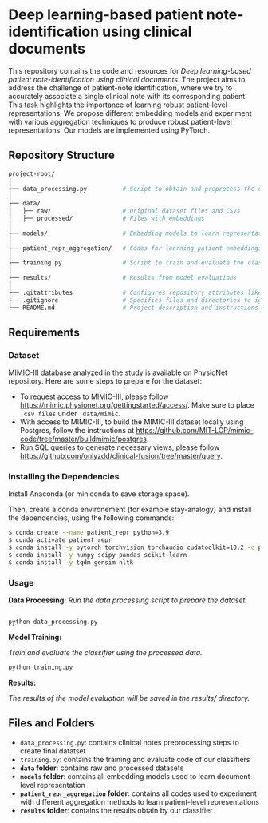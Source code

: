 # Deep learning-based patient note-identification using clinical documents
This repository contains the code and resources for _Deep learning-based patient note-identification using clinical documents_. The project aims to address the challenge of patient-note identification, where we try to accurately associate a single clinical note with its corresponding patient. This task highlights the importance of learning robust patient-level representations. We propose different embedding models and experiment with various aggregation techniques to produce robust patient-level representations. Our models are implemented using PyTorch. 


## Repository Structure


```bash
project-root/
│
├── data_processing.py          # Script to obtain and preprocess the dataset
│
├── data/
│   ├── raw/                    # Original dataset files and CSVs
│   ├── processed/              # Files with embeddings
│
├── models/                     # Embedding models to learn representations
│
├── patient_repr_aggregation/   # Codes for learning patient embeddings
│ 
├── training.py                 # Script to train and evaluate the classifier
│ 
├── results/                    # Results from model evaluations
│
├── .gitattributes              # Configures repository attributes like line endings
├── .gitignore                  # Specifies files and directories to ignore
└── README.md                   # Project description and instructions

```

## Requirements

### Dataset
MIMIC-III database analyzed in the study is available on PhysioNet repository. Here are some steps to prepare for the dataset:

* To request access to MIMIC-III, please follow https://mimic.physionet.org/gettingstarted/access/. Make sure to place ```.csv files``` under ``` data/mimic```.
* With access to MIMIC-III, to build the MIMIC-III dataset locally using Postgres, follow the instructions at https://github.com/MIT-LCP/mimic-code/tree/master/buildmimic/postgres.
* Run SQL queries to generate necessary views, please follow https://github.com/onlyzdd/clinical-fusion/tree/master/query.



### Installing the Dependencies
Install Anaconda (or miniconda to save storage space).

Then, create a conda environement (for example stay-analogy) and install the dependencies, using the following commands:

```bash
$ conda create --name patient_repr python=3.9
$ conda activate patient_repr 
$ conda install -y pytorch torchvision torchaudio cudatoolkit=10.2 -c pytorch -c=conda-forge
$ conda install -y numpy scipy pandas scikit-learn
$ conda install -y tqdm gensim nltk
```

### Usage

**Data Processing:**
*Run the data processing script to prepare the dataset.*
```bash

python data_processing.py
```
**Model Training:**

*Train and evaluate the classifier using the processed data.*

```bash
python training.py
```

**Results:**

*The results of the model evaluation will be saved in the results/ directory.*

  
## Files and Folders

- `data_processing.py`: contains clinical notes preprocessing steps to create final datatset
- `training.py`: contains the training and evaluate code of our classifiers
- **`data` folder**: contains raw and processed datasets
- **`models` folder**: contains all embedding models used to learn document-level representation
- **`patient_repr_aggregation` folder**: contains all codes used to experiment with different aggregation methods to learn patient-level representations
- **`results` folder**: contains the results obtain by our classifier

 
